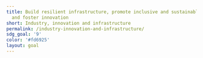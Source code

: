 ```yaml
---
title: Build resilient infrastructure, promote inclusive and sustainable industrialization
  and foster innovation
short: Industry, innovation and infrastructure
permalink: /industry-innovation-and-infrastructure/
sdg_goal: '9'
color: '#fd6925'
layout: goal
---
```


